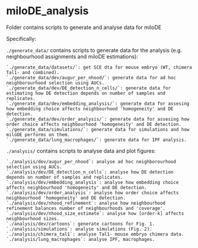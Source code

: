 # miloDE_analysis
Folder contains scripts to generate and analyse data for miloDE

Specifically:

`./generate_data/` contains scripts to generate data for the analysis (e.g. neighbourhood assignments and miloDE estimations):

```
`./generate_data/datasets/`: get SCE dta for mouse embryo (WT, chimera Tal1- and combined).
`./generate_data/dev/augur_per_nhood/`: generate data for ad hoc neighborourhood selection using AUCs.
`./generate_data/dev/DE_detection_n_cells/`: generate data for estimating how DE detection depends on number of samples and replicates.
`./generate_data/dev/embedding_analysis/`: generate data for assesing how embedding choice affects neighbourhood 'homogeneity' and DE detection.
`./generate_data/dev/order_analysis/`: generate data for assesing how order choice affects neighbourhood 'homogeneity' and DE detection.
`./generate_data/simulations/`: generate data for simulations and how miloDE performs on them.
`./generate_data/lung_macrophages/`: generate data for IPF analysis.
```


`./analysis/` contains scripts to analyse data and plot figures:

```
`./analysis/dev/augur_per_nhood`: analyse ad hoc neighborourhood selection using AUCs.
`./analysis/dev/DE_detection_n_cells`: analyse how DE detection depends on number of samples and replicates.
`./analysis/dev/embedding_analysis`: analyse how embedding choice affects neighbourhood 'homogeneity' and DE detection.
`./analysis/dev/order_analysis`: analyse how order choice affects neighbourhood 'homogeneity' and DE detection.
`./analysis/dev/nhood_refinement`: analyse how neighbourhood refinement balances number of neighbourhoods and 'coverage'.
`./analysis/dev/nhood_size_estimate`: analyse how [order-k] affects neighbourhood sizes.
`./analysis/dev/cartoons`: generate cartoons for Fig. 1.
`./analysis/simulations`: analyse simulations (Fig. 2).
`./analysis/chimera_tal1`: analyse Tal1- mouse embryo chimera data.
`./analysis/lung_macrophages`: analyse IPF, macrophages.
```
